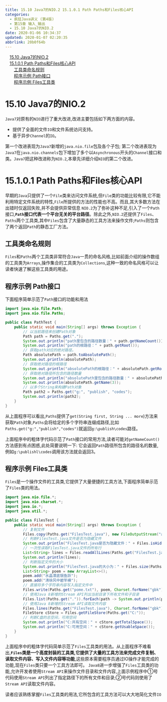 ```yaml
---
title: 15.10 Java7的NIO.2 15.1.0.1 Path Paths和Files核心API
categories: 
  - 疯狂Java讲义 (第4版)
  - 第15章 输入_输出
  - 15.10 Java7的NIO.2
date: 2020-01-06 10:34:37
updated: 2020-01-07 02:20:35
abbrlink: 20b0f64b
---
```

<div id='my_toc'><a href="/JavaReadingNotes/20b0f64b/#15-10-Java7的NIO-2" class="header_1">15.10 Java7的NIO.2 </a><br><a href="/JavaReadingNotes/20b0f64b/#15-1-0-1-Path-Paths和Files核心API" class="header_1">15.1.0.1 Path Paths和Files核心API</a><br><a href="/JavaReadingNotes/20b0f64b/#工具类命名规则" class="header_2">工具类命名规则</a><br><a href="/JavaReadingNotes/20b0f64b/#程序示例-Path接口" class="header_2">程序示例 Path接口</a><br><a href="/JavaReadingNotes/20b0f64b/#程序示例-Files工具类" class="header_2">程序示例 Files工具类</a><br></div>
<style>.header_1{margin-left: 1em;}.header_2{margin-left: 2em;}.header_3{margin-left: 3em;}.header_4{margin-left: 4em;}.header_5{margin-left: 5em;}.header_6{margin-left: 6em;}</style>
<!--more-->
<script>if (navigator.platform.search('arm')==-1){document.getElementById('my_toc').style.display = 'none';}var e,p = document.getElementsByTagName('p');while (p.length>0) {e = p[0];e.parentElement.removeChild(e);}</script>

<!--end-->
# 15.10 Java7的NIO.2 
`Java7`对原有的`NIO`进行了重大改进,改进主要包括如下两方面的内容。
- 提供了全面的文件`IO`和文件系统访问支持。
- 基于异步`Channel`的`IO`。

第一个改进表现为`Java7`新增的`java.nio.file`包及各个子包;
第二个改进表现为`Java7`在`java.nio.channels`包下增加了多个以`Asynchronous`开头的`Channel`接口和类。`Java7`把这种改进称为`NIO.2`,本章先详细介绍`NIO`的第二个改进。

# 15.1.0.1 Path Paths和Files核心API
早期的`Java`只提供了一个`File`类来访问文件系统,但`File`类的功能比较有限,它不能利用特定文件系统的特性,`File`所提供的方法的性能也不高。而且,其大多数方法在出错时仅返回失败,并不会提供异常信息
`NIO.2`为了弥补这种不足,引入了一个`Path`接口,**`Path`接口代表一个平台无关的平台路径**。除此之外,`NIO.2`还提供了`Files`、`Paths`两个工具类,其中`Files`包含了大量静态的工具方法来操作文件;`Paths`则包含了两个返回`Path`的静态工厂方法。
## 工具类命名规则
`Files`和`Paths`两个工具类非常符合`Java`一贯的命名风格,比如前面介绍的操作数组的工具类为`Arrays`,操作集合的工具类为`Collections`,这种一致的命名风格可以让读者快速了解这些工具类的用途。
## 程序示例 Path接口
下面程序简单示范了`Path`接口的功能和用法
```java
import java.nio.file.Path;
import java.nio.file.Paths;

public class PathTest {
    public static void main(String[] args) throws Exception {
        // 以当前路径来创建Path对象
        Path path = Paths.get(".");
        System.out.println("path里包含的路径数量：" + path.getNameCount());
        System.out.println("path的根路径：" + path.getRoot());
        // 获取path对应的绝对路径。
        Path absolutePath = path.toAbsolutePath();
        System.out.println(absolutePath);
        // 获取绝对路径的根路径
        System.out.println("absolutePath的根路径：" + absolutePath.getRoot());
        // 获取绝对路径所包含的路径数量
        System.out.println("absolutePath里包含的路径数量：" + absolutePath.getNameCount());
        System.out.println(absolutePath.getName(3));
        // 以多个String来构建Path对象
        Path path2 = Paths.get("g:", "publish", "codes");
        System.out.println(path2);
    }
}
```
从上面程序可以看出,`Paths`提供了`get(String first, String ... more`)方法来获取`Path`对象,`Paths`会将给定的多个字符串连缀成路径,比如`Paths.get("g:","publish","codes")`就返回`g:\publish\codes`路径。

上面程序中的粗体字代码示范了`Path`接口的常用方法,读者可能对`getNameCount()`方法感到有点困惑,此处简要说明一下:
它会返回`Path`路径所包含的路径名的数量,例如`g:\publishl\codes`调用该方法就会返回3。
## 程序示例 Files工具类
`Files`是一个操作文件的工具类,它提供了大量便捷的工具方法,下面程序简单示范了`Files`类的用法。
```java
import java.nio.file.*;
import java.nio.charset.*;
import java.io.*;
import java.util.*;

public class FilesTest {
    public static void main(String[] args) throws Exception {
        // 复制文件
        Files.copy(Paths.get("FilesTest.java"), new FileOutputStream("a.txt"));
        // 判断FilesTest.java文件是否为隐藏文件
        System.out.println("FilesTest.java是否为隐藏文件：" + Files.isHidden(Paths.get("FilesTest.java")));
        // 一次性读取FilesTest.java文件的所有行
        List<String> lines = Files.readAllLines(Paths.get("FilesTest.java"), Charset.forName("gbk"));
        System.out.println(lines);
        // 判断指定文件的大小
        System.out.println("FilesTest.java的大小为：" + Files.size(Paths.get("FilesTest.java")));
        List<String> poem = new ArrayList<>();
        poem.add("水晶潭底银鱼跃");
        poem.add("清徐风中碧竿横");
        // 直接将多个字符串内容写入指定文件中
        Files.write(Paths.get("pome.txt"), poem, Charset.forName("gbk"));
        // 使用Java 8新增的Stream API列出当前目录下所有文件和子目录
        Files.list(Paths.get(".")).forEach(path -> System.out.println(path));
        // 使用Java 8新增的Stream API读取文件内容
        Files.lines(Paths.get("FilesTest.java"), Charset.forName("gbk")).forEach(line -> System.out.println(line));
        FileStore cStore = Files.getFileStore(Paths.get("C:"));
        // 判断C盘的总空间，可用空间
        System.out.println("C:共有空间：" + cStore.getTotalSpace());
        System.out.println("C:可用空间：" + cStore.getUsableSpace());
    }
}
```
上面程序中的粗体字代码简单示范了`Files`工具类的用法。从上面程序不难看出,**`Files`类是一个高度封装的工具类,它提供了大量的工具方法来完成文件复制、读取文件内容、写入文件内容等功能**,这些原本需要程序员通过IO操作才能完成的功能,现在`Files`类只要一个工具方法即可。
`Java8`进一步增强了`Files`工具类的功能,允许开发者使用`Stream API`来操作文件目录和文件内容,上面示例程序中①号代码使用`Stream API`列出了指定路径下的所有文件和目录;②号代码则使用了`Stream API`读取文件内容。

读者应该熟练掌握`Files`工具类的用法,它所包含的工具方法可以大大地简化文件`IO`

